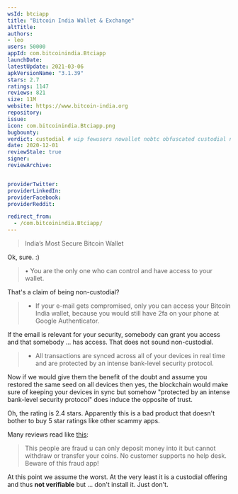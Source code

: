 ```yaml
---
wsId: btciapp
title: "Bitcoin India Wallet & Exchange"
altTitle: 
authors:
- leo
users: 50000
appId: com.bitcoinindia.Btciapp
launchDate: 
latestUpdate: 2021-03-06
apkVersionName: "3.1.39"
stars: 2.7
ratings: 1147
reviews: 821
size: 11M
website: https://www.bitcoin-india.org
repository: 
issue: 
icon: com.bitcoinindia.Btciapp.png
bugbounty: 
verdict: custodial # wip fewusers nowallet nobtc obfuscated custodial nosource nonverifiable reproducible bounty defunct
date: 2020-12-01
reviewStale: true
signer: 
reviewArchive:


providerTwitter: 
providerLinkedIn: 
providerFacebook: 
providerReddit: 

redirect_from:
  - /com.bitcoinindia.Btciapp/
---
```



> India’s Most Secure Bitcoin Wallet

Ok, sure. :)

> • You are the only one who can control and have access to your wallet.

That's a claim of being non-custodial?

> - If your e-mail gets compromised, only you can access your Bitcoin India wallet, because you would still have 2fa on your phone at Google Authenticator.

If the email is relevant for your security, somebody can grant you access and
that somebody ... has access. That does not sound non-custodial.

> - All transactions are synced across all of your devices in real time and are protected by an intense bank-level security protocol.

Now if we would give them the benefit of the doubt and assume you restored the
same seed on all devices then yes, the blockchain would make sure of keeping
your devices in sync but somehow "protected by an intense bank-level security
protocol" does induce the opposite of trust.

Oh, the rating is 2.4 stars. Apparently this is a bad product that doesn't
bother to buy 5 star ratings like other scammy apps.

Many reviews read like [this](https://play.google.com/store/apps/details?id=com.bitcoinindia.Btciapp&reviewId=gp%3AAOqpTOE83Fa_4e8yAHGLd4u4NXTsd_Tj8iJ-ZJDTJsibJFw987tNkwVz_mM3adWH9wvIvTN9--jTstHEgfo_NoY):

> This people are fraud u can only deposit money into it but cannot withdraw or transfer your coins. No customer supports no help desk. Beware of this fraud app!

At this point we assume the worst. At the very least it is a custodial offering
and thus **not verifiable** but ... don't install it. Just don't.
